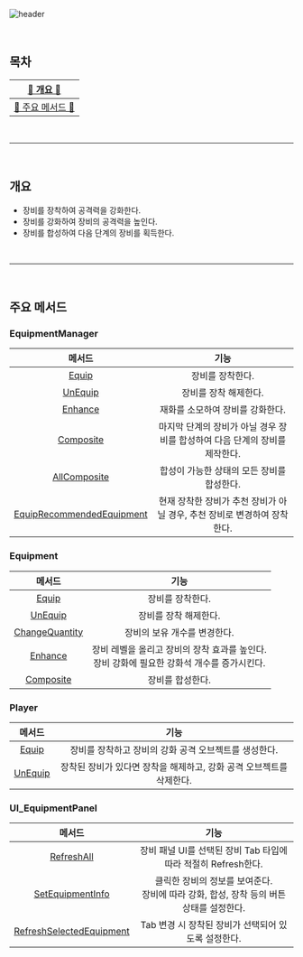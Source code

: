 ![header](https://capsule-render.vercel.app/api?type=cylinder&color=FF6D60&height=150&section=header&text=Equipment&fontSize=60&fontColor=FFF&animation=fadeIn)

<br>


## 목차

| [🍄 개요 🍄](#개요) |
| :---: |
| [🌳 주요 메서드 🌳](#주요-메서드) |

<br>

* * *

<br>

## 개요  
- 장비를 장착하여 공격력을 강화한다.
- 장비를 강화하여 장비의 공격력을 높인다.
- 장비를 합성하여 다음 단계의 장비를 획득한다.

<br>

* * *

<br>

## 주요 메서드

### EquipmentManager 

|메서드|기능|
|:---:|:---:|
|[Equip](https://github.com/j-miiin/SlimeHunterIdle/blob/54b5018183f27f93b57953c9aa789ec4200f1351/Scripts/Managers/EquipmentManager.cs#L94-L108)|장비를 장착한다.|
|[UnEquip](https://github.com/j-miiin/SlimeHunterIdle/blob/54b5018183f27f93b57953c9aa789ec4200f1351/Scripts/Managers/EquipmentManager.cs#L110-L115)|장비를 장착 해제한다.|
|[Enhance](https://github.com/j-miiin/SlimeHunterIdle/blob/54b5018183f27f93b57953c9aa789ec4200f1351/Scripts/Managers/EquipmentManager.cs#L118-L123)|재화를 소모하여 장비를 강화한다.|
|[Composite](https://github.com/j-miiin/SlimeHunterIdle/blob/54b5018183f27f93b57953c9aa789ec4200f1351/Scripts/Managers/EquipmentManager.cs#L126-L137)|마지막 단계의 장비가 아닐 경우 장비를 합성하여 다음 단계의 장비를 제작한다.|
|[AllComposite](https://github.com/j-miiin/SlimeHunterIdle/blob/54b5018183f27f93b57953c9aa789ec4200f1351/Scripts/Managers/EquipmentManager.cs#L140-L148)|합성이 가능한 상태의 모든 장비를 합성한다.|
|[EquipRecommendedEquipment](https://github.com/j-miiin/SlimeHunterIdle/blob/54b5018183f27f93b57953c9aa789ec4200f1351/Scripts/Managers/EquipmentManager.cs#L161-L173)|현재 장착한 장비가 추천 장비가 아닐 경우, 추천 장비로 변경하여 장착한다.|


### Equipment

|메서드|기능|
|:---:|:---:|
|[Equip](https://github.com/j-miiin/SlimeHunterIdle/blob/54b5018183f27f93b57953c9aa789ec4200f1351/Scripts/Datas/Equipments/Equipment.cs#L56-L59)|장비를 장착한다.|
|[UnEquip](https://github.com/j-miiin/SlimeHunterIdle/blob/54b5018183f27f93b57953c9aa789ec4200f1351/Scripts/Datas/Equipments/Equipment.cs#L61-L64)|장비를 장착 해제한다.|
|[ChangeQuantity](https://github.com/j-miiin/SlimeHunterIdle/blob/54b5018183f27f93b57953c9aa789ec4200f1351/Scripts/Datas/Equipments/Equipment.cs#L66-L70)|장비의 보유 개수를 변경한다.|
|[Enhance](https://github.com/j-miiin/SlimeHunterIdle/blob/54b5018183f27f93b57953c9aa789ec4200f1351/Scripts/Datas/Equipments/Equipment.cs#L73-L80)|장비 레벨을 올리고 장비의 장착 효과를 높인다.<br>장비 강화에 필요한 강화석 개수를 증가시킨다.|
|[Composite](https://github.com/j-miiin/SlimeHunterIdle/blob/54b5018183f27f93b57953c9aa789ec4200f1351/Scripts/Datas/Equipments/Equipment.cs#L93-L97)|장비를 합성한다.|

### Player 

|메서드|기능|
|:---:|:---:|
|[Equip](https://github.com/j-miiin/SlimeHunterIdle/blob/54b5018183f27f93b57953c9aa789ec4200f1351/Scripts/Characters/Player.cs#L79-L111)|장비를 장착하고 장비의 강화 공격 오브젝트를 생성한다.|
|[UnEquip](https://github.com/j-miiin/SlimeHunterIdle/blob/54b5018183f27f93b57953c9aa789ec4200f1351/Scripts/Characters/Player.cs#L113-L146)|장착된 장비가 있다면 장착을 해제하고, 강화 공격 오브젝트를 삭제한다.|

### UI_EquipmentPanel  

|메서드|기능|
|:---:|:---:|
|[RefreshAll](https://github.com/j-miiin/SlimeHunterIdle/blob/54b5018183f27f93b57953c9aa789ec4200f1351/Scripts/UI/GameScene/BottomMenuPanels/EquipmentPanel/UI_EquipmentPanel.cs#L99-L111)|장비 패널 UI를 선택된 장비 Tab 타입에 따라 적절히 Refresh한다.|
|[SetEquipmentInfo](https://github.com/j-miiin/SlimeHunterIdle/blob/54b5018183f27f93b57953c9aa789ec4200f1351/Scripts/UI/GameScene/BottomMenuPanels/EquipmentPanel/UI_EquipmentPanel.cs#L133-L164)|클릭한 장비의 정보를 보여준다.<br>장비에 따라 강화, 합성, 장착 등의 버튼 상태를 설정한다.|
|[RefreshSelectedEquipment](https://github.com/j-miiin/SlimeHunterIdle/blob/54b5018183f27f93b57953c9aa789ec4200f1351/Scripts/UI/GameScene/BottomMenuPanels/EquipmentPanel/UI_EquipmentPanel.cs#L191-L209)|Tab 변경 시 장착된 장비가 선택되어 있도록 설정한다.|
